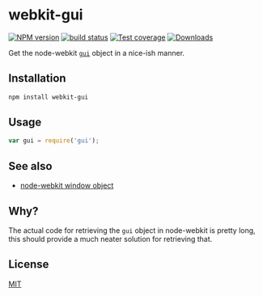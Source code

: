 # webkit-gui
[![NPM version][npm-image]][npm-url]
[![build status][travis-image]][travis-url]
[![Test coverage][coveralls-image]][coveralls-url]
[![Downloads][downloads-image]][downloads-url]

Get the node-webkit [`gui`][gui] object in a nice-ish manner.

## Installation
```bash
npm install webkit-gui
```

## Usage
```js
var gui = require('gui');
```

## See also
- [node-webkit window object][gui]

## Why?
The actual code for retrieving the `gui` object in node-webkit is pretty long,
this should provide a much neater solution for retrieving that.

## License
[MIT](https://tldrlegal.com/license/mit-license)

[npm-image]: https://img.shields.io/npm/v/webkit-gui.svg?style=flat-square
[npm-url]: https://npmjs.org/package/webkit-gui
[travis-image]: https://img.shields.io/travis/yoshuawuyts/webkit-gui.svg?style=flat-square
[travis-url]: https://travis-ci.org/yoshuawuyts/webkit-gui
[coveralls-image]: https://img.shields.io/coveralls/yoshuawuyts/webkit-gui.svg?style=flat-square
[coveralls-url]: https://coveralls.io/r/yoshuawuyts/webkit-gui?branch=master
[downloads-image]: http://img.shields.io/npm/dm/webkit-gui.svg?style=flat-square
[downloads-url]: https://npmjs.org/package/webkit-gui

[gui]: https://github.com/rogerwang/node-webkit/wiki/Window#synopsis
